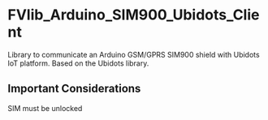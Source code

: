 # FVlib_Arduino_SIM900_Ubidots_Client
Library to communicate an Arduino GSM/GPRS SIM900 shield with Ubidots IoT platform. Based on the Ubidots library.

## Important Considerations ##

SIM must be unlocked
